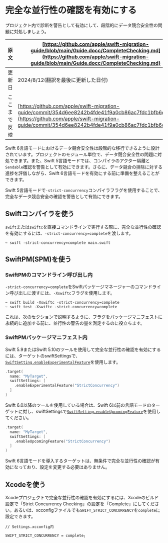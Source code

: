 # 完全な並行性の確認を有効にする

プロジェクト内で診断を警告として有効にして、段階的にデータ競合安全性の問題に対処しましょう。

|原文|[https://github.com/apple/swift-migration-guide/blob/main/Guide.docc/CompleteChecking.md](https://github.com/apple/swift-migration-guide/blob/main/Guide.docc/CompleteChecking.md)|
|---|---|
|更新日|2024/8/12(翻訳を最後に更新した日付)|
|ここまで反映|[https://github.com/apple/swift-migration-guide/commit/354d6ee8242b4fde41f9a0cb86ac7fdc1bfb6d30](https://github.com/apple/swift-migration-guide/commit/354d6ee8242b4fde41f9a0cb86ac7fdc1bfb6d30)|

Swift 6言語モードにおけるデータ競合安全性は段階的な移行できるように設計されています。プロジェクトのモジュール単位で、データ競合安全性の問題に対処できます。また、Swift 5言語モードでは、コンパイラのアクター隔離と`Sendable`確認を警告として有効にできます。さらに、データ競合の排除に対する進捗を評価しながら、Swift 6言語モードを有効にする前に準備を整えることができます。

Swift 5言語モードで`-strict-concurrency`コンパイラフラグを使用することで、完全なデータ競合安全の確認を警告として有効にできます。

## Swiftコンパイラを使う

`swift`または`swiftc`を直接コマンドラインで実行する際に、完全な並行性の確認を有効にするには、`-strict-concurrency=complete`を渡します。

```
~ swift -strict-concurrency=complete main.swift
```

## SwiftPM(SPM)を使う

### SwiftPMのコマンドライン呼び出し内

`-strict-concurrency=complete`をSwiftパッケージマネージャーのコマンドライン呼び出しに渡すには、`-Xswiftc`フラグを使用します。

```
~ swift build -Xswiftc -strict-concurrency=complete
~ swift test -Xswiftc -strict-concurrency=complete
```

これは、次のセクションで説明するように、フラグをパッケージマニフェストに永続的に追加する前に、並行性の警告の量を測定するのに役立ちます。

### SwiftPMパッケージマニフェスト内

Swift 5.9またはSwift 5.10のツールを使用して完全な並行性の確認を有効にするには、ターゲットのswiftSettingsで、[`SwiftSetting.enableExperimentalFeature`](https://developer.apple.com/documentation/packagedescription/swiftsetting/enableexperimentalfeature(_:_:))を使用します。

```swift
.target(
  name: "MyTarget",
  swiftSettings: [
    .enableExperimentalFeature("StrictConcurrency")
  ]
)
```

Swift 6.0以降のツールを使用している場合は、Swift 6以前の言語モードのターゲットに対し、swiftSettingsで[`SwiftSetting.enableUpcomingFeature`](https://developer.apple.com/documentation/packagedescription/swiftsetting/enableupcomingfeature(_:_:))を使用してください。

```swift
.target(
  name: "MyTarget",
  swiftSettings: [
    .enableUpcomingFeature("StrictConcurrency")
  ]
)
```

Swift 6言語モードを導入するターゲットは、無条件で完全な並行性の確認が有効になっており、設定を変更する必要はありません。

## Xcodeを使う

Xcodeプロジェクトで完全な並行性の確認を有効にするには、Xcodeのビルド設定で「Strict Concurrency Checking」の設定を「Complete」にしてください。あるいは、xcconfigファイルでも`SWIFT_STRICT_CONCURRENCY`を`complete`に設定できます。

```
// Settings.xcconfig内

SWIFT_STRICT_CONCURRENCY = complete;
```
